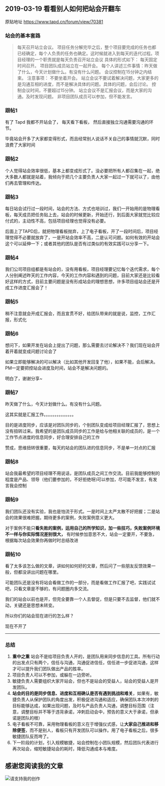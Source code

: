## 2019-03-19 看看别人如何把站会开翻车



原贴地址 https://www.tapd.cn/forum/view/70381

### 站会的基本套路

> 每天召开站立会议。
> 项目任务分解完毕之后，整个项目要完成的任务也都已经确定，每个人负责的任务也确定。这时候就进入到每天的迭代过程。项目经理的一个职责就是每天负责召开站立会议
> 具体的形式如下：
> 每天固定时间召开。
> 项目团队成员站立在一起开会。
> 每个人讲述三件事情：昨天做了什么，今天计划做什么。有没有什么问题。
> 会议控制在15分钟之内结束。
> 注意事项：
> 不要坐着开会。
> 站立会议不要试着解决问题，大家更多的是沟通互相的进度，而不是解决具体的问题。具体的问题，会后讨论。
> 控制会议时间，不要超过15分钟。
> 站立会议不是汇报会议，而是大家的沟通。及时发现问题。
> 非项目团队成员可以参加，但不能发言。



### 跟帖1

有了 Tapd 我都不开站会了， 每天看下看板， 然后直接独立沟通需要沟通的环节。

毕竟站会开多了大家都变得形式，而且经常别人说话不关自己的事情就沉默，同时浪费了大家时间

### 跟帖2

个人觉得站会效率很低，基本上都变成形式了。没必要把所有人都召集在一起，绝大多数人都就是站着，我倾向于把几个主要负责人大家一起过一下就可以了，由他们再去管理和传达。

### 跟帖3

每日站会试行过一段时间，站会的方法、方式也培训过，我们一开始用的是物理看板，每天成员把任务贴上去，站会的时候更新，开始还行，到后面大家就觉比较应付式的，主动性不高，包括项目经理也觉得没有必要。

后面上了TAPD后，就把物理看板抛弃，上了电子看板，开了一段时间后，项目经理觉得不必要就放弃了，一是开站会效率不高，二是认可问题。如何有效的开站会这个可以延伸一下；或者其他的团队是否有过类似的有效实践可以分享一下。

### 跟帖4

我们公司项目组都是有站会的，没有用看板，项目经理要记忆每个迭代需求，每个人分别阐述昨天的工作内容，今天的工作内容和遇到的问题，目前大家还是比较看好这样的方式，目前主要问题是没有形成站会的理想思想，许多项目组站会还是开成工作进度汇报会了！

### 跟帖5

稍不注意就会开成汇报会，而且宣贯不好，给团队带来的就是说，监控，工作汇报，形式化 

### 跟帖6

想问下，如果开发在站会上提出了问题，那么需要去讨论解决不？我们现在站会开着开着就变成问题讨论会了

如果立即能够解决的可以解决（比如其他开发回复了他），如果不能，会后解决。PM一定要把控站会进度及时间，站会不是解决问题的。

明白了，谢谢分享~

### 跟帖7 

昨天做了什么，今天计划做什么。有没有什么问题。

这其实就是汇报工作。。。。。。。。。。。。。。

​	目的是进度同步，应该是对团队同步的，个别团队变成给项目经理汇报了，思想上没有扭转过来。我希望的是团队成员同步的工作是给与他相关联的成员的，是一个工作节点进度的信息同步，好合理安排自己的工作 

​	赞成，思维扭转很重要，每天的站会的团队进的信息同步，不是单一対点的汇报

### 跟帖8

站会我最希望的项目经理不用说话，是团队成员之间工作交流。目前我能够控制的程度是产品、领导（他们要参加的，不好拒绝呀)可以参加，尽可能不发言，有发言我会控制

### 跟帖9

我们团队还没有实验，我也是怕流于形式。一是时间上太严太散不好把握；二是站会的效果很难把握。期待更多的案例，失败案例意义更大。

对于案例不能只**看失败的案例，运用自己的所学知识，加一些技巧，失败案例环境不一样与你实际情况差别很大，** 有时候参加意思不大，站会一定要开，不要急，根据每次站会效果你再做时时总结改进

### 跟帖10

看了太多该怎么做的文章，讲如何如何好的文章，然后问了一些朋友反馈效果一般，但都没讲出问题在哪里。

可能团队还是没有将站会看做工作的一部分，而是看做工作汇报了吧，实践试试吧，只看文章是不够的，有问题圈内多交流。 

我们的站会以前也是开，但完全要靠一个人去督促，但是只要不去监督，他们就不动，关键还是思想未转变。

所以你们的站会现在进行的怎么样？ 

现在不开了

---

### 总结

1. **重中之重** 站会不是给项目负责人开的，是团队用来同步信息的工具。所有行动的出发点只有两个，信任与沟通，沟通促进信任，信任进一步促进沟通，这样才可以提升我们团队做出产品的胜率。
2. 项目负责人可以不参加，或躲在一边旁听。
3. 敏捷负责人需要组织大家开站会，但也不是站会的受益人，站会的受益人是开发团队。
4. **站会的目的是同步信息、进度和互相确认是否有遇到挑战和难关**，如果有，敏捷负责人从保护团队的角度出发，积极促进沟通和适应，确保团队本次冲刺的目标能够达成，如果出现问题，及时与产品负责人沟通，调整目标范围（注意，调整目标并不等于违背承诺，冲刺启动会中，预告的意义大于承诺，但承诺是团队的根）
4. 电子看板不可靠，采用物理看板的意义在于增强仪式感，让**大家自己推进和移除便签**，而不是别人，看板只有开发团队可以操作。用了电子看板之后，很多敏捷团队反而垮了。
5. 下一阶段的计划，引入规模敏捷，站会控制在小团队规模，然后团队代表进行再次站会，缩短敏捷站会的耗时，降低沟通成本与难度。


## 感谢您阅读我的文章

![请支持我的创作](https://sggggy.github.io/images/rewards_code.jpg)
